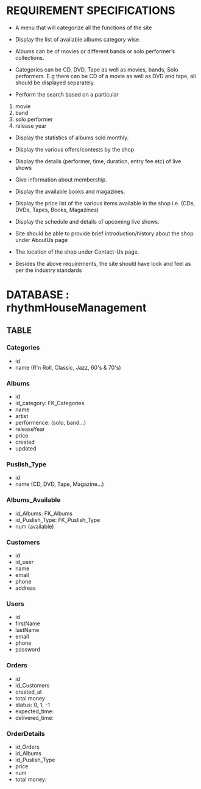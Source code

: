 # REQUIREMENT SPECIFICATIONS

- A menu that will categorize all the functions of the site

- Display the list of available albums category wise.

- Albums can be of movies or different bands or solo performer’s collections.

- Categories can be CD, DVD, Tape as well as movies, bands, Solo performers. E.g there can be CD of a movie as well as DVD and tape, all should be displayed separately.
 

- Perform the search based on a particular
1. movie
2. band
3. solo performer
4. release year

- Display the statistics of albums sold monthly.

- Display the various offers/contests by the shop

- Display the details (performer, time, duration, entry fee etc) of live shows

- Give information about membership.

- Display the available books and magazines.

- Display the price list of the various items available in the shop i.e. (CDs, DVDs, Tapes, Books, Magazines)

- Display the schedule and details of upcoming live shows.

- Site should be able to provide brief introduction/history about the shop under AboutUs page

- The location of the shop under Contact-Us page.

- Besides the above requirements, the site should have look and feel as per the industry standards

# DATABASE : rhythmHouseManagement

## TABLE

### Categories

- id
- name (R'n Roll, Classic, Jazz, 60's & 70's)

### Albums

- id
- id_category: FK_Categories
- name
- artist
- performence: (solo, band...)
- releaseYear
- price
- created
- updated

### Puslish_Type

- id
- name (CD, DVD, Tape, Magazine...)

### Albums_Available

- id_Albums: FK_Albums
- id_Puslish_Type: FK_Puslish_Type
- num (available)

### Customers

- id
- id_user
- name
- email
- phone
- address




### Users

- id
- firstName
- lastName
- email
- phone
- password



### Orders

- id
- id_Customers
- created_at
- total money
- status: 0, 1, -1
- expected_time:  
- delivered_time: 


### OrderDetails
- id_Orders
- id_Albums
- id_Puslish_Type
- price
- num
- total money: 


